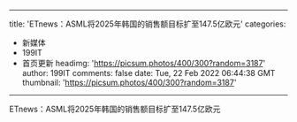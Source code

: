 
---
title: 'ETnews：ASML将2025年韩国的销售额目标扩至147.5亿欧元'
categories: 
 - 新媒体
 - 199IT
 - 首页更新
headimg: 'https://picsum.photos/400/300?random=3187'
author: 199IT
comments: false
date: Tue, 22 Feb 2022 06:44:38 GMT
thumbnail: 'https://picsum.photos/400/300?random=3187'
---

<div>   
ETnews：ASML将2025年韩国的销售额目标扩至147.5亿欧元  
</div>
            